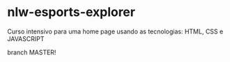 # nlw-esports-explorer
Curso intensivo para uma home page usando as tecnologias:
HTML,
CSS e 
JAVASCRIPT

branch MASTER!
